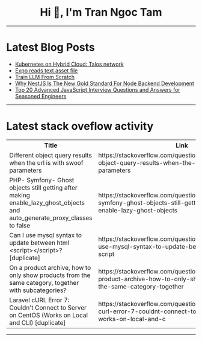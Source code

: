 <h1 align="center">Hi 👋, I'm Tran Ngoc Tam</h1>

---

# Latest Blog Posts 
<!-- BLOG-POST-LIST:START -->
- [Kubernetes on Hybrid Cloud: Talos network](https://dev.to/sergelogvinov/kubernetes-on-hybrid-cloud-talos-network-51lo)
- [Expo reads text asset file](https://dev.to/somidad/expo-reads-text-asset-file-3f07)
- [Train LLM From Scratch](https://dev.to/fareedkhan557/train-llm-from-scratch-2jje)
- [Why NestJS Is The New Gold Standard For Node Backend Development](https://dev.to/rayenmabrouk/why-nestjs-is-the-new-gold-standard-for-node-backend-development-lm)
- [Top 20 Advanced JavaScript Interview Questions and Answers for Seasoned Engineers](https://dev.to/greatfrontend/top-20-advanced-javascript-interview-questions-and-answers-for-seasoned-engineers-3214)
<!-- BLOG-POST-LIST:END -->

---

# Latest stack oveflow activity
<table>
  <tr><th>Title</th><th>Link</th></tr>
  <!-- STACKOVERFLOW:START --><tr><td>Different object query results when the url is with swoof parameters</td><td>https://stackoverflow.com/questions/79354891/different-object-query-results-when-the-url-is-with-swoof-parameters</td></tr><tr><td>PHP- Symfony- Ghost objects still getting after making enable_lazy_ghost_objects and auto_generate_proxy_classes to false</td><td>https://stackoverflow.com/questions/79354890/php-symfony-ghost-objects-still-getting-after-making-enable-lazy-ghost-objects</td></tr><tr><td>Can I use mysql syntax to update between html &lt;script&gt;&lt;/script&gt;? [duplicate]</td><td>https://stackoverflow.com/questions/79354861/can-i-use-mysql-syntax-to-update-between-html-script-script</td></tr><tr><td>On a product archive, how to only show products from the same category, together with subcategories?</td><td>https://stackoverflow.com/questions/79354785/on-a-product-archive-how-to-only-show-products-from-the-same-category-together</td></tr><tr><td>Laravel cURL Error 7: Couldn&#39;t Connect to Server on CentOS &lpar;Works on Local and CLI&rpar; [duplicate]</td><td>https://stackoverflow.com/questions/79354736/laravel-curl-error-7-couldnt-connect-to-server-on-centos-works-on-local-and-c</td></tr><!-- STACKOVERFLOW:END -->
</table>

---


